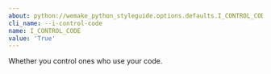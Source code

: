 ```yaml
---
about: python://wemake_python_styleguide.options.defaults.I_CONTROL_CODE
cli_name: --i-control-code
name: I_CONTROL_CODE
value: 'True'
---
```


Whether you control ones who use your code.
